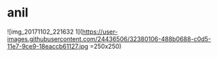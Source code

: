 # anil
![img_20171102_221632 1](https://user-images.githubusercontent.com/24436506/32380106-488b0688-c0d5-11e7-9ce9-18eaccb61127.jpg =250x250)
